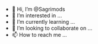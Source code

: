 - 👋 Hi, I’m @Sagrimods
- 👀 I’m interested in ...
- 🌱 I’m currently learning ...
- 💞️ I’m looking to collaborate on ...
- 📫 How to reach me ...

<!---
Sagrimods/Sagrimods is a ✨ special ✨ repository because its `README.md` (this file) appears on your GitHub profile.
You can click the Preview link to take a look at your changes.
--->
